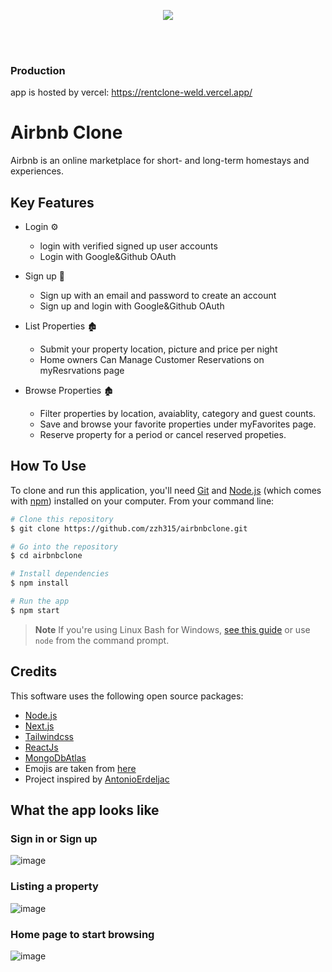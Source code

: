 <p align="center">
  <img src="https://github-production-user-asset-6210df.s3.amazonaws.com/65444002/252250545-4a0cb9f8-eeac-41ba-8629-1060a9a89281.png" />
</p>

<br/>
<br/>

### Production
app is hosted by vercel: https://rentclone-weld.vercel.app/


# Airbnb Clone
Airbnb is an online marketplace for short- and long-term homestays and experiences.

 
## Key Features
- Login ⚙️
  - login with verified signed up user accounts
  - Login with Google&Github OAuth
  
- Sign up 👋
  - Sign up with an email and password to create an account
  - Sign up and login with Google&Github OAuth
  
- List Properties 🏚️
  - Submit your property location, picture and price per night
  - Home owners Can Manage Customer Reservations on myResrvations page

- Browse Properties 🏚️
  - Filter properties by location, avaiablity, category and guest counts.
  - Save and browse your favorite properties under myFavorites page.
  - Reserve property for a period or cancel reserved propeties.


  

## How To Use
To clone and run this application, you'll need [Git](https://git-scm.com) and [Node.js](https://nodejs.org/en/download/) (which comes with [npm](http://npmjs.com)) installed on your computer. From your command line:

```bash
# Clone this repository
$ git clone https://github.com/zzh315/airbnbclone.git

# Go into the repository
$ cd airbnbclone

# Install dependencies
$ npm install

# Run the app
$ npm start
```
> **Note**
> If you're using Linux Bash for Windows, [see this guide](https://www.howtogeek.com/261575/how-to-run-graphical-linux-desktop-applications-from-windows-10s-bash-shell/) or use `node` from the command prompt.






## Credits
This software uses the following open source packages:

- [Node.js](https://nodejs.org/)
- [Next.js](https://nextjs.org/)
- [Tailwindcss](https://tailwindcss.com/)
- [ReactJs](https://reactjs.org/)
- [MongoDbAtlas](https://www.mongodb.com/cloud/atlas)
- Emojis are taken from [here](https://emojiguide.com/)
- Project inspired by [AntonioErdeljac](https://github.com/AntonioErdeljac)



## What the app looks like
### Sign in or Sign up
![image](https://github.com/zzh315/airbnbclone/assets/65444002/0d89850f-bf24-4673-942b-c713bc635161)
### Listing a property
![image](https://github.com/zzh315/airbnbclone/assets/65444002/91bfe13d-50db-4b14-bee1-2a577b8dca97)

### Home page to start browsing
![image](https://github.com/zzh315/airbnbclone/assets/65444002/4a0cb9f8-eeac-41ba-8629-1060a9a89281)
